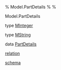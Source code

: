 % Model.PartDetails
% 
% 

Model.PartDetails

type [MInteger](Model-PartDetails.html#t:MInteger)

type [MString](Model-PartDetails.html#t:MString)

data [PartDetails](Model-PartDetails.html#t:PartDetails)

[relation](Model-PartDetails.html#v:relation)

[schema](Model-PartDetails.html#v:schema)
